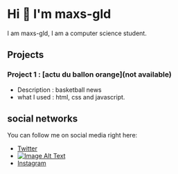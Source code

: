 # Hi 👋 I'm maxs-gld

I am maxs-gld, I am a computer science student.

## Projects

### Project 1 : [actu du ballon orange](not available)
- Description : basketball news
- what I used : html, css and javascript.


## social networks

You can follow me on social media right here:

- [Twitter](https://twitter.com/max49x2)
- [![Image Alt Text](Twitter.png)]((https://twitter.com/max49x2))
- [Instagram](https://www.instagram.com/maxs_gld/)
